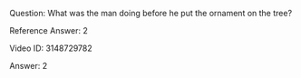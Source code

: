Question: What was the man doing before he put the ornament on the tree?

Reference Answer: 2

Video ID: 3148729782

Answer: 2

